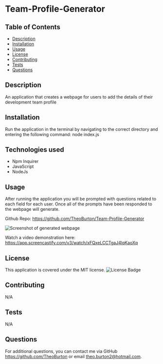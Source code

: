 # Team-Profile-Generator


## Table of Contents
- [Description](#description)
- [Installation](#installation)
- [Usage](#usage)
- [License](#license)
- [Contributing](#contributing)
- [Tests](#tests)
- [Questions](#questions)

## Description
An application that creates a webpage for users to add the details of their development team profile
## Installation
Run the application in the terminal by navigating to the correct directory and entering the following command: node index.js 

## Technologies used
* Npm Inquirer
* JavaScript
* NodeJs

## Usage
After running the application you will be prompted with questions related to each field for each user. Once all of the prompts have been responded to the webpage will generate.

Github Repo:
https://github.com/TheoBurton/Team-Profile-Generator

![Screenshot of generated webpage](../assets/Screenshot.png)

Watch a video demonstration here:
https://app.screencastify.com/v3/watch/xFQxeLCCTgaJ4lqKaoXq


## License
This application is covered under the MIT license. ![License Badge](https://img.shields.io/badge/license-MIT-blue.svg)

## Contributing
N/A

## Tests
N/A

## Questions
For additional questions, you can contact me via GitHub https://github.com/TheoBurton or email theo.burton2@hotmail.com.
